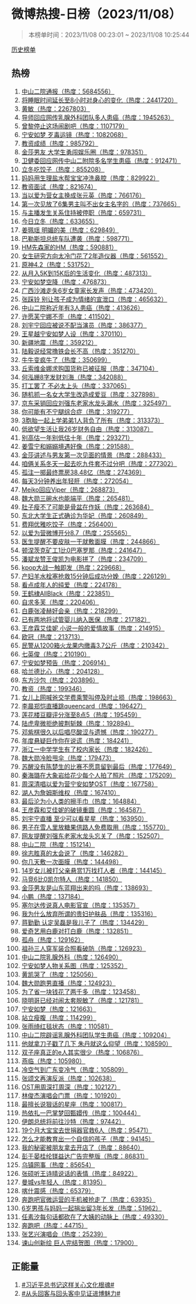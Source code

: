 <h1>
微博热搜-日榜（2023/11/08）
</h1>
<blockquote>
<p>
本榜单时间：2023/11/08 00:23:01 ~ 2023/11/08 10:25:44
</p>
</blockquote>
<p>
<a href="https://github.com/daifee/weibo-hot-search/tree/main/archives/daily">历史榜单</a>
</p>
<h2>
热榜
</h2>
<ol>

<li>
<a href="https://s.weibo.com/weibo?q=%23%E4%B8%AD%E5%B1%B1%E4%BA%8C%E9%99%A2%E9%80%9A%E6%8A%A5%23" target="weibo">
中山二院通报（热度：5684556）
</a>
</li>

<li>
<a href="https://s.weibo.com/weibo?q=%23%E5%B0%86%E7%9D%A1%E7%9C%A0%E6%97%B6%E9%97%B4%E5%BB%B6%E9%95%BF%E8%87%B38%E5%B0%8F%E6%97%B6%E5%AF%B9%E8%BA%AB%E5%BF%83%E7%9A%84%E5%8F%98%E5%8C%96%23" target="weibo">
将睡眠时间延长至8小时对身心的变化（热度：2441720）
</a>
</li>

<li>
<a href="https://s.weibo.com/weibo?q=%23%E9%BB%84%E6%95%8F%23" target="weibo">
黄敏（热度：2267803）
</a>
</li>

<li>
<a href="https://s.weibo.com/weibo?q=%23%E5%AF%BC%E5%B8%88%E5%9B%9E%E5%BA%94%E7%BD%91%E4%BC%A0%E4%B9%B3%E8%85%BA%E5%A4%96%E7%A7%91%E5%9B%A2%E9%98%9F%E5%A4%9A%E4%BA%BA%E6%82%A3%E7%99%8C%23" target="weibo">
导师回应网传乳腺外科团队多人患癌（热度：1945263）
</a>
</li>

<li>
<a href="https://s.weibo.com/weibo?q=%23%E6%9B%BE%E9%BB%8E%E5%81%9C%E6%AD%A2%E8%BF%99%E5%9C%BA%E9%97%B9%E5%89%A7%E5%90%A7%23" target="weibo">
曾黎停止这场闹剧吧（热度：1107179）
</a>
</li>

<li>
<a href="https://s.weibo.com/weibo?q=%23%E5%AE%81%E5%AE%89%E5%A6%82%E6%A2%A6%20%E6%AD%B9%E6%AF%92%E8%BF%90%E9%95%9C%23" target="weibo">
宁安如梦 歹毒运镜（热度：1082068）
</a>
</li>

<li>
<a href="https://s.weibo.com/weibo?q=%23%E6%95%99%E8%B5%84%E6%88%90%E7%BB%A9%23" target="weibo">
教资成绩（热度：985792）
</a>
</li>

<li>
<a href="https://s.weibo.com/weibo?q=%23%E9%87%91%E8%8E%8E%E7%94%B7%E5%8F%8B%20%E5%A4%A7%E5%AD%A6%E7%94%9F%E5%8B%87%E9%97%AF%E5%A8%B1%E4%B9%90%E5%9C%88%23" target="weibo">
金莎男友 大学生勇闯娱乐圈（热度：978351）
</a>
</li>

<li>
<a href="https://s.weibo.com/weibo?q=%23%E5%8D%AB%E5%81%A5%E5%A7%94%E5%9B%9E%E5%BA%94%E7%BD%91%E4%BC%A0%E4%B8%AD%E5%B1%B1%E4%BA%8C%E9%99%84%E9%99%A2%E5%A4%9A%E5%90%8D%E5%AD%A6%E7%94%9F%E6%82%A3%E7%99%8C%23" target="weibo">
卫健委回应网传中山二附院多名学生患癌（热度：912471）
</a>
</li>

<li>
<a href="https://s.weibo.com/weibo?q=%23%E7%AB%8B%E5%86%AC%E5%90%83%E9%A5%BA%E5%AD%90%23" target="weibo">
立冬吃饺子（热度：855208）
</a>
</li>

<li>
<a href="https://s.weibo.com/weibo?q=%23%E5%A6%88%E5%A6%88%E7%94%A8%E7%94%9F%E7%90%86%E7%9B%90%E6%B0%B4%E5%B8%AE%E5%AE%9D%E5%AE%9D%E5%86%B2%E6%B4%97%E9%BC%BB%E8%85%94%23" target="weibo">
妈妈用生理盐水帮宝宝冲洗鼻腔（热度：829922）
</a>
</li>

<li>
<a href="https://s.weibo.com/weibo?q=%23%E6%95%99%E8%B5%84%E9%9D%A2%E8%AF%95%23" target="weibo">
教资面试（热度：821674）
</a>
</li>

<li>
<a href="https://s.weibo.com/weibo?q=%23%E5%BD%93%E4%BB%A5%E7%88%B1%E4%B8%BA%E8%90%A5%E5%A5%B3%E4%B8%BB%E6%8D%A2%E6%88%90%E5%BC%A0%E5%85%83%E8%8B%B1%23" target="weibo">
当以爱为营女主换成张元英（热度：766176）
</a>
</li>

<li>
<a href="https://s.weibo.com/weibo?q=%23%E7%AC%AC%E4%B8%80%E6%AC%A1%E8%A7%81%E6%94%BE%E4%BA%866%E9%9B%86%E7%94%B7%E4%B8%BB%E5%8F%AB%E4%B8%8D%E5%87%BA%E5%A5%B3%E4%B8%BB%E5%90%8D%E5%AD%97%E7%9A%84%23" target="weibo">
第一次见放了6集男主叫不出女主名字的（热度：737665）
</a>
</li>

<li>
<a href="https://s.weibo.com/weibo?q=%23%E4%B8%8E%E4%B8%BB%E6%92%AD%E5%8F%91%E7%94%9F%E5%85%B3%E7%B3%BB%E4%BD%8F%E6%8C%81%E8%A2%AB%E5%81%9C%E8%81%8C%23" target="weibo">
与主播发生关系住持被停职（热度：659731）
</a>
</li>

<li>
<a href="https://s.weibo.com/weibo?q=%23%E4%BB%8A%E6%97%A5%E7%AB%8B%E5%86%AC%23" target="weibo">
今日立冬（热度：633655）
</a>
</li>

<li>
<a href="https://s.weibo.com/weibo?q=%23%E5%A7%9C%E7%8F%AE%E7%91%B6%20%E6%98%8E%E5%AA%9A%E7%9A%84%E7%BE%8E%23" target="weibo">
姜珮瑶 明媚的美（热度：629849）
</a>
</li>

<li>
<a href="https://s.weibo.com/weibo?q=%23%E5%B7%B4%E5%8B%92%E6%96%AF%E5%9D%A6%E6%80%BB%E7%BB%9F%E8%BD%A6%E9%98%9F%E9%81%AD%E8%A2%AD%23" target="weibo">
巴勒斯坦总统车队遭袭（热度：598771）
</a>
</li>

<li>
<a href="https://s.weibo.com/weibo?q=%23HM%E5%85%88%E6%A3%AE%E5%AE%B6%E7%9A%84HM%23" target="weibo">
HM先森家的HM（热度：590881）
</a>
</li>

<li>
<a href="https://s.weibo.com/weibo?q=%23%E5%A5%B3%E7%94%9F%E7%A0%94%E7%A9%B6%E6%96%B9%E5%90%91%E5%A4%AA%E5%86%B7%E9%97%A8%E8%8A%B1%E4%BA%862%E5%B9%B4%E9%80%A0%E4%BB%AA%E5%99%A8%23" target="weibo">
女生研究方向太冷门花了2年造仪器（热度：561552）
</a>
</li>

<li>
<a href="https://s.weibo.com/weibo?q=%23%E5%8E%9F%E7%A5%9E4.2%23" target="weibo">
原神4.2（热度：531752）
</a>
</li>

<li>
<a href="https://s.weibo.com/weibo?q=%23%E4%BB%8E%E6%9C%88%E5%85%A55K%E5%88%B015K%E5%90%8E%E7%9A%84%E7%94%9F%E6%B4%BB%E5%8F%98%E5%8C%96%23" target="weibo">
从月入5K到15K后的生活变化（热度：487313）
</a>
</li>

<li>
<a href="https://s.weibo.com/weibo?q=%23%E5%AE%81%E5%AE%89%E5%A6%82%E6%A2%A6%E7%A9%BA%E9%99%8D%23" target="weibo">
宁安如梦空降（热度：476873）
</a>
</li>

<li>
<a href="https://s.weibo.com/weibo?q=%23%E5%B9%BF%E8%A5%BF%E6%B2%99%E6%BB%A9%E8%B5%B0%E5%A4%B16%E5%B2%81%E5%A5%B3%E7%AB%A5%E5%AE%B6%E9%95%BF%E5%8F%91%E5%A3%B0%23" target="weibo">
广西沙滩走失6岁女童家长发声（热度：473420）
</a>
</li>

<li>
<a href="https://s.weibo.com/weibo?q=%23%E5%BC%A0%E8%B8%A9%E9%93%83%20%E5%88%AB%E8%AE%A9%E5%AD%A9%E5%AD%90%E6%88%90%E4%B8%BA%E6%83%85%E7%BB%AA%E7%9A%84%E5%AE%A3%E6%B3%84%E5%8F%A3%23" target="weibo">
张踩铃 别让孩子成为情绪的宣泄口（热度：465632）
</a>
</li>

<li>
<a href="https://s.weibo.com/weibo?q=%23%E4%B8%AD%E5%B1%B1%E4%BA%8C%E9%99%A2%E7%A7%B0%E8%BF%91%E5%B9%B4%E6%9C%893%E4%BA%BA%E6%82%A3%E7%99%8C%23" target="weibo">
中山二院称近年有3人患癌（热度：413626）
</a>
</li>

<li>
<a href="https://s.weibo.com/weibo?q=%23%E8%AE%B8%E6%84%BF%E8%8A%99%E5%AE%81%E5%A8%9C%E4%B8%8D%E6%AD%AA%23" target="weibo">
许愿芙宁娜不歪（热度：411502）
</a>
</li>

<li>
<a href="https://s.weibo.com/weibo?q=%23%E5%88%98%E5%AE%87%E5%AE%81%E5%9B%9E%E5%BA%94%E8%A2%AB%E8%AF%B4%E4%B8%8D%E9%85%8D%E5%BD%93%E6%BC%94%E5%91%98%23" target="weibo">
刘宇宁回应被说不配当演员（热度：386377）
</a>
</li>

<li>
<a href="https://s.weibo.com/weibo?q=%23%E7%8E%8B%E6%98%9F%E8%B6%8A%E5%AE%81%E5%AE%89%E5%A6%82%E6%A2%A6%E4%BA%BA%E8%AE%BE%23" target="weibo">
王星越宁安如梦人设（热度：370110）
</a>
</li>

<li>
<a href="https://s.weibo.com/weibo?q=%23%E6%96%B0%E7%96%86%E5%9C%B0%E9%9C%87%23" target="weibo">
新疆地震（热度：359212）
</a>
</li>

<li>
<a href="https://s.weibo.com/weibo?q=%23%E9%99%86%E6%AF%85%E8%AF%B4%E7%BB%8F%E5%B8%B8%E6%92%B8%E9%93%81%E4%BC%9A%E9%95%BF%E4%B8%8D%E9%AB%98%23" target="weibo">
陆毅说经常撸铁会长不高（热度：351270）
</a>
</li>

<li>
<a href="https://s.weibo.com/weibo?q=%23%E7%89%9B%E7%89%9B%E5%8F%98%E7%96%AF%E7%89%9B%E4%BA%86%23" target="weibo">
牛牛变疯牛了（热度：350699）
</a>
</li>

<li>
<a href="https://s.weibo.com/weibo?q=%23%E4%B8%98%E7%B4%A2%E7%BB%B4%E9%87%91%E5%A8%9C%E6%B1%82%E8%B4%AD%E5%9B%BD%E8%B4%A7%E7%A7%B0%E5%B7%B2%E8%A2%AB%E5%BE%81%E6%9C%8D%23" target="weibo">
丘索维金娜求购国货称已被征服（热度：347104）
</a>
</li>

<li>
<a href="https://s.weibo.com/weibo?q=%23%E4%BD%95%E6%B3%93%E5%A7%978%E5%AD%97%E5%8F%91%E8%B4%A2%E5%88%98%E6%B5%B7%23" target="weibo">
何泓姗8字发财刘海（热度：342088）
</a>
</li>

<li>
<a href="https://s.weibo.com/weibo?q=%23%E6%89%93%E5%B7%A5%E7%BD%A2%E4%BA%86%20%E4%B8%8D%E5%BF%85%E5%A4%AA%E4%B8%8A%E5%A4%B4%23" target="weibo">
打工罢了 不必太上头（热度：337065）
</a>
</li>

<li>
<a href="https://s.weibo.com/weibo?q=%23%E9%9A%8F%E6%9C%BA%E6%8A%93%E4%B8%80%E5%90%8D%E5%A5%B3%E5%A4%A7%E5%AD%A6%E7%94%9F%E6%94%B9%E9%80%A0%E6%88%90%E7%88%B1%E8%B1%86%23" target="weibo">
随机抓一名女大学生改造成爱豆（热度：327898）
</a>
</li>

<li>
<a href="https://s.weibo.com/weibo?q=%23%E4%BA%AC%E4%B8%9C%E9%87%87%E9%94%80%E5%9B%9E%E5%BA%94%E5%88%98%E5%BC%BA%E4%B8%9C%E8%80%81%E5%AE%B6%E6%B0%B4%E9%BE%99%E5%A4%B4%E6%BC%8F%E6%B0%B4%23" target="weibo">
京东采销回应刘强东老家水龙头漏水（热度：325497）
</a>
</li>

<li>
<a href="https://s.weibo.com/weibo?q=%23%E4%BD%A0%E5%8F%AF%E8%83%BD%E6%9C%89%E4%B8%8D%E5%AE%81%E8%85%BF%E7%BB%BC%E5%90%88%E7%97%87%23" target="weibo">
你可能有不宁腿综合症（热度：319277）
</a>
</li>

<li>
<a href="https://s.weibo.com/weibo?q=%233%E8%83%9E%E8%83%8E%E4%B8%80%E8%B5%B7%E4%B8%8A%E5%AD%A6%E5%BC%9F%E5%BC%9F1%E4%BA%BA%E8%83%8C%E8%B4%9F%E4%BA%86%E6%89%80%E6%9C%89%23" target="weibo">
3胞胎一起上学弟弟1人背负了所有（热度：313373）
</a>
</li>

<li>
<a href="https://s.weibo.com/weibo?q=%23%E4%BD%8E%E6%AC%B2%E6%9C%9B%E7%94%9F%E6%B4%BB%E8%AE%A9%E6%88%9126%E5%B2%81%E8%B4%A2%E5%8A%A1%E8%87%AA%E7%94%B1%23" target="weibo">
低欲望生活让我26岁财务自由（热度：313087）
</a>
</li>

<li>
<a href="https://s.weibo.com/weibo?q=%23%E5%88%AB%E9%AB%98%E4%BC%B0%E4%B8%80%E5%B9%B4%E5%88%AB%E4%BD%8E%E4%BC%B0%E5%8D%81%E5%B9%B4%23" target="weibo">
别高估一年别低估十年（热度：293271）
</a>
</li>

<li>
<a href="https://s.weibo.com/weibo?q=%23%E5%A7%9C%E9%9B%AA%E5%AE%81%E5%92%8C%E5%AB%8B%E5%AB%8B%E5%A2%83%E9%81%87%E5%A5%BD%E5%83%8F%23" target="weibo">
姜雪宁和嫋嫋境遇好像（热度：291588）
</a>
</li>

<li>
<a href="https://s.weibo.com/weibo?q=%23%E9%87%91%E8%8E%8E%E8%AE%B2%E8%BF%B0%E4%B8%8E%E7%94%B7%E5%8F%8B%E7%AC%AC%E4%B8%80%E6%AC%A1%E8%A7%81%E9%9D%A2%E7%9A%84%E6%83%85%E6%99%AF%23" target="weibo">
金莎讲述与男友第一次见面的情景（热度：288433）
</a>
</li>

<li>
<a href="https://s.weibo.com/weibo?q=%23%E5%92%B1%E4%BF%A9%E5%85%B3%E7%B3%BB%E5%86%AC%E5%A4%A9%E4%B8%80%E8%B5%B7%E5%8E%BB%E5%90%83%E4%B9%9D%E4%BB%B6%E5%A5%97%E4%B8%8D%E8%BF%87%E5%88%86%E5%90%A7%23" target="weibo">
咱俩关系冬天一起去吃九件套不过分吧（热度：277302）
</a>
</li>

<li>
<a href="https://s.weibo.com/weibo?q=%23%E5%AD%A4%E6%B3%A8%E4%B8%80%E6%8E%B7%E6%9C%80%E7%BB%88%E7%A5%A8%E6%88%BF38.48%E4%BA%BF%23" target="weibo">
孤注一掷最终票房38.48亿（热度：274369）
</a>
</li>

<li>
<a href="https://s.weibo.com/weibo?q=%23%E6%AF%8F%E5%A4%A93%E5%88%86%E9%92%9F%E5%85%BB%E5%87%BA%E5%B9%B4%E8%BD%BB%E8%82%9D%23" target="weibo">
每天3分钟养出年轻肝（热度：272054）
</a>
</li>

<li>
<a href="https://s.weibo.com/weibo?q=%23Meiko%E5%9B%9E%E5%BA%94Viper%23" target="weibo">
Meiko回应Viper（热度：268873）
</a>
</li>

<li>
<a href="https://s.weibo.com/weibo?q=%23%E9%AD%8F%E5%A4%A7%E5%8B%8B%E4%B8%89%E7%A2%97%E6%B0%B4%E4%B9%9F%E8%83%BD%E7%AB%AF%E5%B9%B3%23" target="weibo">
魏大勋三碗水也能端平（热度：265481）
</a>
</li>

<li>
<a href="https://s.weibo.com/weibo?q=%23%E8%82%9A%E5%AD%90%E7%98%A6%E4%B8%8D%E4%BA%86%E5%8F%AF%E8%83%BD%E6%98%AF%E9%AA%A8%E7%9B%86%E5%9C%A8%E4%BD%9C%E5%A6%96%23" target="weibo">
肚子瘦不了可能是骨盆在作妖（热度：263684）
</a>
</li>

<li>
<a href="https://s.weibo.com/weibo?q=%23%E4%B8%9C%E5%8C%97%E5%A4%A7%E5%AD%A6%E7%94%9F%E6%AD%A3%E5%BC%8F%E7%A1%AE%E8%AF%8A%E4%B8%BA%E5%8D%8E%E5%A6%83%23" target="weibo">
东北大学生正式确诊为华妃（热度：260849）
</a>
</li>

<li>
<a href="https://s.weibo.com/weibo?q=%23%E8%B4%B9%E7%BF%94%E4%BC%98%E9%9B%85%E5%90%83%E9%A5%BA%E5%AD%90%23" target="weibo">
费翔优雅吃饺子（热度：256400）
</a>
</li>

<li>
<a href="https://s.weibo.com/weibo?q=%23%E4%BB%A5%E7%88%B1%E4%B8%BA%E8%90%A5%E5%BE%AE%E5%8D%9A%E5%BC%80%E5%88%868.7%23" target="weibo">
以爱为营微博开分8.7（热度：255565）
</a>
</li>

<li>
<a href="https://s.weibo.com/weibo?q=%23%E5%8C%BB%E7%94%9F%E6%8F%90%E9%86%92%E4%B8%8D%E8%A6%81%E7%9A%AE%E8%82%A4%E4%B8%80%E5%B9%B2%E5%B0%B1%E6%95%B7%E9%9D%A2%E8%86%9C%23" target="weibo">
医生提醒不要皮肤一干就敷面膜（热度：244866）
</a>
</li>

<li>
<a href="https://s.weibo.com/weibo?q=%23%E9%A1%BF%E6%B6%85%E8%8C%A8%E5%85%8B%E7%9F%BF%E5%B7%A51%E6%AF%940%E5%B7%B4%E5%A1%9E%E7%BD%97%E9%82%A3%23" target="weibo">
顿涅茨克矿工1比0巴塞罗那（热度：241647）
</a>
</li>

<li>
<a href="https://s.weibo.com/weibo?q=%23%E6%BD%98%E6%96%8C%E9%BE%99%E8%B5%9E%E7%8E%8B%E4%BF%8A%E5%87%AF%E4%B8%BA%E7%94%B5%E5%BD%B1%E6%8B%BC%E4%BA%86%23" target="weibo">
潘斌龙赞王俊凯为电影拼了（热度：234709）
</a>
</li>

<li>
<a href="https://s.weibo.com/weibo?q=%23kpop%E5%A4%A7%E6%88%98%E4%B8%80%E8%A7%A6%E5%8D%B3%E5%8F%91%23" target="weibo">
kpop大战一触即发（热度：229668）
</a>
</li>

<li>
<a href="https://s.weibo.com/weibo?q=%23%E4%BA%A7%E5%A6%87%E7%BE%8A%E6%B0%B4%E6%A0%93%E5%A1%9E%E6%8A%A2%E6%95%9115%E5%88%86%E9%92%9F%E5%90%8E%E6%88%90%E5%8A%9F%E5%88%86%E5%A8%A9%23" target="weibo">
产妇羊水栓塞抢救15分钟后成功分娩（热度：226129）
</a>
</li>

<li>
<a href="https://s.weibo.com/weibo?q=%23%E7%9C%8B%E7%82%B9%E6%88%90%E5%B9%B4%E4%BA%BA%E7%9A%84%E7%BA%AF%E7%88%B1%23" target="weibo">
看点成年人的纯爱（热度：224178）
</a>
</li>

<li>
<a href="https://s.weibo.com/weibo?q=%23%E7%8E%8B%E9%B9%A4%E6%A3%A3AllBlack%23" target="weibo">
王鹤棣AllBlack（热度：223851）
</a>
</li>

<li>
<a href="https://s.weibo.com/weibo?q=%23%E8%87%AA%E6%B1%82%E5%A4%9A%E8%8A%99%23" target="weibo">
自求多芙（热度：220406）
</a>
</li>

<li>
<a href="https://s.weibo.com/weibo?q=%23%E7%99%BD%E9%B9%BF%E5%BC%A0%E5%87%8C%E8%B5%AB%E5%A5%BD%E4%BC%9A%E4%BA%B2%23" target="weibo">
白鹿张凌赫好会亲（热度：218299）
</a>
</li>

<li>
<a href="https://s.weibo.com/weibo?q=%23%E5%B7%B2%E6%9C%89%E4%B8%A4%E5%9C%B0%E5%B0%86%E8%AF%95%E7%AE%A1%E5%A9%B4%E5%84%BF%E7%BA%B3%E5%85%A5%E5%8C%BB%E4%BF%9D%23" target="weibo">
已有两地将试管婴儿纳入医保（热度：217182）
</a>
</li>

<li>
<a href="https://s.weibo.com/weibo?q=%23%E7%8E%8B%E5%BD%A6%E9%9C%96%E8%89%BE%E4%BD%B3%E5%A6%AE%20%E5%B0%8F%E8%AF%B4%E4%B8%80%E8%88%AC%E7%9A%84%E7%88%B1%E6%83%85%E6%95%85%E4%BA%8B%23" target="weibo">
王彦霖艾佳妮 小说一般的爱情故事（热度：214915）
</a>
</li>

<li>
<a href="https://s.weibo.com/weibo?q=%23%E6%AC%A7%E5%86%A0%23" target="weibo">
欧冠（热度：213713）
</a>
</li>

<li>
<a href="https://s.weibo.com/weibo?q=%23%E6%B0%91%E8%AD%A6%E4%BB%8E1200%E7%AE%B1%E7%81%AB%E9%BE%99%E6%9E%9C%E5%86%85%E7%BC%B4%E6%AF%923.7%E5%85%AC%E6%96%A4%23" target="weibo">
民警从1200箱火龙果内缴毒3.7公斤（热度：210342）
</a>
</li>

<li>
<a href="https://s.weibo.com/weibo?q=%23%E4%B8%83%E8%8B%B1%E4%BF%8A%23" target="weibo">
七英俊（热度：210190）
</a>
</li>

<li>
<a href="https://s.weibo.com/weibo?q=%23%E5%AE%81%E5%AE%89%E5%A6%82%E6%A2%A6%E9%A2%84%E5%91%8A%23" target="weibo">
宁安如梦预告（热度：206914）
</a>
</li>

<li>
<a href="https://s.weibo.com/weibo?q=%23%E5%93%88%E5%85%B0%E5%BE%B7%E6%AF%94%E5%BF%83%23" target="weibo">
哈兰德比心（热度：204128）
</a>
</li>

<li>
<a href="https://s.weibo.com/weibo?q=%23%E4%B8%9C%E6%96%B9%E6%B2%99%E5%8C%85%23" target="weibo">
东方沙包（热度：203896）
</a>
</li>

<li>
<a href="https://s.weibo.com/weibo?q=%23%E6%95%99%E8%B5%84%23" target="weibo">
教资（热度：199346）
</a>
</li>

<li>
<a href="https://s.weibo.com/weibo?q=%23%E5%A5%B3%E5%84%BF%E4%B8%8A%E7%BD%91%E5%96%8A%E7%88%B8%E4%BA%A4%E5%AD%A6%E8%B4%B9%E4%B9%98%E8%AD%A6%E5%8F%AB%E5%81%9C%E5%8F%8A%E6%97%B6%E6%AD%A2%E6%8D%9F%23" target="weibo">
女儿上网喊爸交学费乘警叫停及时止损（热度：198663）
</a>
</li>

<li>
<a href="https://s.weibo.com/weibo?q=%23%E6%9D%8E%E6%99%A8%E9%83%91%E6%81%BA%E7%9B%B4%E6%92%AD%E8%B7%B3queencard%23" target="weibo">
李晨郑恺直播跳queencard（热度：196427）
</a>
</li>

<li>
<a href="https://s.weibo.com/weibo?q=%23%E8%8E%B2%E8%8A%B1%E6%A5%BC%E8%B1%86%E7%93%A3%E8%AF%84%E5%88%86%E6%B6%A8%E8%87%B38%E7%82%B95%23" target="weibo">
莲花楼豆瓣评分涨至8点5（热度：195459）
</a>
</li>

<li>
<a href="https://s.weibo.com/weibo?q=%23%E9%99%86%E8%99%8E%E5%8D%91%E5%BE%AE%E6%8B%92%E7%BB%9D%E6%8A%AB%E8%8D%86%E6%96%A9%E6%A3%98%23" target="weibo">
陆虎卑微拒绝披荆斩棘（热度：192894）
</a>
</li>

<li>
<a href="https://s.weibo.com/weibo?q=%23%E9%82%93%E7%B4%AB%E6%A3%8B%E5%BE%88%E4%B9%85%E4%BB%A5%E5%90%8E%E5%94%B1%E5%B0%BD%E9%85%B8%E6%B6%A9%E4%B8%8E%E9%81%97%E6%86%BE%23" target="weibo">
邓紫棋很久以后唱尽酸涩与遗憾（热度：190277）
</a>
</li>

<li>
<a href="https://s.weibo.com/weibo?q=%23%E5%B9%B4%E5%BA%A6%E6%82%AC%E7%96%91%E5%B7%A8%E4%BD%9C%E4%BD%A0%E5%9C%A8%E8%AF%B4%E8%B0%8E%23" target="weibo">
年度悬疑巨作你在说谎（热度：184241）
</a>
</li>

<li>
<a href="https://s.weibo.com/weibo?q=%23%E6%B5%99%E6%B1%9F%E4%B8%80%E4%B8%AD%E5%AD%A6%E5%AD%A6%E7%94%9F%E6%9C%89%E4%BA%86%E6%A0%A1%E5%86%85%E5%AE%B6%E9%95%BF%23" target="weibo">
浙江一中学学生有了校内家长（热度：182426）
</a>
</li>

<li>
<a href="https://s.weibo.com/weibo?q=%23%E9%AD%8F%E5%A4%A7%E5%8B%8B%E5%86%B7%E8%84%B8%E7%94%A9%E4%BC%9E%23" target="weibo">
魏大勋冷脸甩伞（热度：179473）
</a>
</li>

<li>
<a href="https://s.weibo.com/weibo?q=%23%E8%8B%8F%E9%86%92%E6%B2%A1%E6%9C%89%E9%99%88%E6%A5%9A%E7%94%9F%E7%9A%84%E6%AF%94%E8%B5%9B%E4%B8%8D%E6%84%BF%E6%84%8F%E7%95%99%E5%88%B0%E6%9C%80%E5%90%8E%23" target="weibo">
苏醒没有陈楚生的比赛不愿意留到最后（热度：177649）
</a>
</li>

<li>
<a href="https://s.weibo.com/weibo?q=%23%E7%A7%A6%E6%B5%B7%E7%92%90%E5%9C%A8%E5%A4%A7%E8%B1%A1%E5%B2%A9%E7%BB%99%E8%8A%B1%E5%B0%91%E6%AF%8F%E4%B8%AA%E4%BA%BA%E6%8B%8D%E4%BA%86%E7%85%A7%E7%89%87%23" target="weibo">
秦海璐在大象岩给花少每个人拍了照片（热度：175209）
</a>
</li>

<li>
<a href="https://s.weibo.com/weibo?q=%23%E5%91%A8%E6%B7%B1%E6%B8%85%E5%94%B1%E4%BB%A5%E7%88%B1%E4%B8%BA%E8%90%A5%E5%AE%81%E5%AE%89%E5%A6%82%E6%A2%A6OST%23" target="weibo">
周深清唱以爱为营宁安如梦OST（热度：167758）
</a>
</li>

<li>
<a href="https://s.weibo.com/weibo?q=%23%E6%B9%96%E4%BA%BA%E4%B8%BA%E8%A9%B9%E5%A7%86%E6%96%AF%E7%BB%B4%E6%9D%83%23" target="weibo">
湖人为詹姆斯维权（热度：167410）
</a>
</li>

<li>
<a href="https://s.weibo.com/weibo?q=%23%E6%9C%80%E5%90%8E%E6%B2%A6%E4%B8%BA%E5%B0%8F%E4%BA%BA%E7%B1%BB%E7%9A%84%E6%93%A6%E6%89%8B%E5%B7%BE%23" target="weibo">
最后沦为小人类的擦手巾（热度：164884）
</a>
</li>

<li>
<a href="https://s.weibo.com/weibo?q=%23%E7%8E%8B%E5%BD%A6%E9%9C%96%E5%92%8C%E8%89%BE%E4%BD%B3%E5%A6%AE%E7%9A%84%E7%A0%B4%E9%95%9C%E9%87%8D%E5%9C%86%23" target="weibo">
王彦霖和艾佳妮的破镜重圆（热度：164587）
</a>
</li>

<li>
<a href="https://s.weibo.com/weibo?q=%23%E5%88%98%E5%AE%87%E5%AE%81%E7%9B%B4%E6%92%AD%20%E8%87%B3%E5%B0%91%E5%8F%AF%E4%BB%A5%E7%9C%8B%E6%98%9F%E6%98%9F%23" target="weibo">
刘宇宁直播 至少可以看星星（热度：163950）
</a>
</li>

<li>
<a href="https://s.weibo.com/weibo?q=%23%E7%94%B7%E5%AD%90%E5%9C%A8%E9%9B%AA%E4%BA%BA%E9%87%8C%E6%94%BE%E7%B3%96%E6%9E%9C%E4%BE%9B%E8%B7%AF%E4%BA%BA%E5%85%8D%E8%B4%B9%E5%8F%96%E7%94%A8%23" target="weibo">
男子在雪人里放糖果供路人免费取用（热度：155770）
</a>
</li>

<li>
<a href="https://s.weibo.com/weibo?q=%23%E7%BD%91%E5%8F%8B%E6%8F%90%E9%86%92%E5%88%98%E5%BC%BA%E4%B8%9C%E8%80%81%E5%AE%B6%E6%B0%B4%E9%BE%99%E5%A4%B4%E5%BF%98%E5%85%B3%E4%BA%86%23" target="weibo">
网友提醒刘强东老家水龙头忘关了（热度：152507）
</a>
</li>

<li>
<a href="https://s.weibo.com/weibo?q=%23%E4%B8%AD%E5%B1%B1%E4%BA%8C%E9%99%A2%23" target="weibo">
中山二院（热度：151214）
</a>
</li>

<li>
<a href="https://s.weibo.com/weibo?q=%23%E5%BE%90%E5%BF%97%E8%83%9C%E7%9C%9F%E7%9A%84%E5%A4%AA%E4%BC%9A%E8%AF%B4%E4%BA%86%23" target="weibo">
徐志胜真的太会说了（热度：146282）
</a>
</li>

<li>
<a href="https://s.weibo.com/weibo?q=%23%E4%BD%A0%E5%87%A0%E5%A4%A9%E6%95%B7%E4%B8%80%E6%AC%A1%E9%9D%A2%E8%86%9C%23" target="weibo">
你几天敷一次面膜（热度：144498）
</a>
</li>

<li>
<a href="https://s.weibo.com/weibo?q=%2314%E5%B2%81%E5%A5%B3%E5%84%BF%E8%A2%AB%E6%89%93%E7%88%B6%E4%BA%B2%E6%82%AC%E8%B5%8F1%E4%B8%87%E6%89%BE%E6%89%93%E4%BA%BA%E8%80%85%23" target="weibo">
14岁女儿被打父亲悬赏1万找打人者（热度：144145）
</a>
</li>

<li>
<a href="https://s.weibo.com/weibo?q=%23%E9%A9%AC%E7%AB%9E6%E6%AF%940%E5%87%AF%E5%B0%94%E7%89%B9%E4%BA%BA%23" target="weibo">
马竞6比0凯尔特人（热度：141850）
</a>
</li>

<li>
<a href="https://s.weibo.com/weibo?q=%23%E9%87%91%E8%8E%8E%E7%94%B7%E5%8F%8B%E6%98%AF%E5%B1%B1%E4%B8%9C%E8%93%9D%E7%BF%94%E5%87%BA%E6%9D%A5%E7%9A%84%E5%90%97%23" target="weibo">
金莎男友是山东蓝翔出来的吗（热度：138693）
</a>
</li>

<li>
<a href="https://s.weibo.com/weibo?q=%23%E5%B0%8F%E9%B9%8F%23" target="weibo">
小鹏（热度：137184）
</a>
</li>

<li>
<a href="https://s.weibo.com/weibo?q=%23%E5%A1%9E%E5%B0%94%E8%BE%BE%E4%BC%A0%E8%AF%B4%E7%9C%9F%E4%BA%BA%E7%94%B5%E5%BD%B1%E5%AE%98%E5%AE%A3%23" target="weibo">
塞尔达传说真人电影官宣（热度：135357）
</a>
</li>

<li>
<a href="https://s.weibo.com/weibo?q=%23%E6%88%91%E4%B8%BA%E4%BB%80%E4%B9%88%E6%94%BE%E5%BC%83%E6%89%80%E8%B0%93%E7%9A%84%E8%B4%B5%E5%A6%87%E6%8A%A4%E8%82%A4%E5%93%81%23" target="weibo">
我为什么放弃所谓的贵妇护肤品（热度：135316）
</a>
</li>

<li>
<a href="https://s.weibo.com/weibo?q=%23%E8%92%8B%E5%8B%A4%E5%8B%A4%20%E8%AE%A4%E5%AE%9A%E5%90%B4%E7%A3%8A%E6%98%AF%E6%88%91%E5%84%BF%E5%AD%90%E4%BA%86%23" target="weibo">
蒋勤勤 认定吴磊是我儿子了（热度：134429）
</a>
</li>

<li>
<a href="https://s.weibo.com/weibo?q=%23%E7%88%B1%E5%A5%87%E8%89%BA%E7%94%A8%E7%99%BD%E9%B9%BF%E5%AF%B9%E6%89%93%E7%99%BD%E9%B9%BF%23" target="weibo">
爱奇艺用白鹿对打白鹿（热度：132851）
</a>
</li>

<li>
<a href="https://s.weibo.com/weibo?q=%23%E5%AD%A4%E8%88%9F%23" target="weibo">
孤舟（热度：129162）
</a>
</li>

<li>
<a href="https://s.weibo.com/weibo?q=%23%E7%A5%96%E5%AD%99%E4%B8%89%E4%BA%BA%E7%A9%BF%E5%86%9B%E8%A3%85%E5%90%88%E7%85%A7%E7%9C%8B%E7%A0%B4%E9%98%B2%23" target="weibo">
祖孙三人穿军装合照看破防（热度：126923）
</a>
</li>

<li>
<a href="https://s.weibo.com/weibo?q=%23%E4%B8%AD%E5%B1%B1%E4%BA%8C%E9%99%A2%E4%B9%B3%E8%85%BA%E5%A4%96%E7%A7%91%23" target="weibo">
中山二院乳腺外科（热度：126490）
</a>
</li>

<li>
<a href="https://s.weibo.com/weibo?q=%23%E5%AE%81%E5%AE%89%E5%A6%82%E6%A2%A6%E4%BA%BA%E7%89%A9%E5%85%B3%E7%B3%BB%E5%9B%BE%23" target="weibo">
宁安如梦人物关系图（热度：125352）
</a>
</li>

<li>
<a href="https://s.weibo.com/weibo?q=%23%E9%BB%84%E5%87%AF%E5%93%AD%E4%BA%86%23" target="weibo">
黄凯哭了（热度：125056）
</a>
</li>

<li>
<a href="https://s.weibo.com/weibo?q=%23%E9%AD%8F%E5%A4%A7%E5%8B%8B%E8%B7%91%E7%94%B7%E7%9B%B4%E6%92%AD%23" target="weibo">
魏大勋跑男直播（热度：124923）
</a>
</li>

<li>
<a href="https://s.weibo.com/weibo?q=%23%E4%B8%BA%E4%BA%86%E7%9C%81%E4%B8%80%E5%9D%97%E9%92%B1%E8%8A%B1%E4%BA%86%E4%B8%A4%E5%8D%83%E5%A4%9A%23" target="weibo">
为了省一块钱花了两千多（热度：123458）
</a>
</li>

<li>
<a href="https://s.weibo.com/weibo?q=%23%E6%99%93%E6%98%8E%E5%93%A5%E5%B7%B2%E7%BB%8F%E5%AF%B9%E9%97%B9%E5%A4%AA%E5%A5%97%E8%84%B1%E6%95%8F%E4%BA%86%23" target="weibo">
晓明哥已经对闹太套脱敏了（热度：121781）
</a>
</li>

<li>
<a href="https://s.weibo.com/weibo?q=%23%E5%AE%81%E5%AE%89%E5%A6%82%E6%A2%A6%23" target="weibo">
宁安如梦（热度：121663）
</a>
</li>

<li>
<a href="https://s.weibo.com/weibo?q=%23%E7%AB%99%E7%AB%8B%E7%98%A6%E8%85%B9%23" target="weibo">
站立瘦腹（热度：114299）
</a>
</li>

<li>
<a href="https://s.weibo.com/weibo?q=%23%E5%BC%A0%E9%9B%A8%E7%BB%AE%E7%BA%A2%E6%AF%AF%E7%8A%B6%E6%80%81%23" target="weibo">
张雨绮红毯状态（热度：110581）
</a>
</li>

<li>
<a href="https://s.weibo.com/weibo?q=%23%E4%B8%AD%E5%B1%B1%E4%BA%8C%E9%99%A2%E8%BE%9F%E8%B0%A3%E4%B9%B3%E8%85%BA%E5%A4%96%E7%A7%91%E5%9B%A2%E9%98%9F%E5%AD%A6%E7%94%9F%E6%82%A3%E7%99%8C%23" target="weibo">
中山二院辟谣乳腺外科团队学生患癌（热度：109204）
</a>
</li>

<li>
<a href="https://s.weibo.com/weibo?q=%23%E4%BB%96%E5%B0%B1%E6%8B%BF%E5%88%80%E5%AD%90%E6%88%B3%E4%BA%86%E5%87%A0%E4%B8%8B%20%E6%9C%B1%E4%B8%B9%E5%B0%B1%E8%BF%99%E4%B9%88%E4%BB%B0%E6%9C%9B%23" target="weibo">
他就拿刀子戳了几下 朱丹就这么仰望（热度：108590）
</a>
</li>

<li>
<a href="https://s.weibo.com/weibo?q=%23%E5%8F%8C%E5%AD%90%E5%BA%A7%E7%9C%9F%E6%AD%A3%E7%9A%84e%E4%BA%BA%E5%85%B6%E5%AE%9E%E5%BE%88%E5%B0%91%23" target="weibo">
双子座真正的e人其实很少（热度：106876）
</a>
</li>

<li>
<a href="https://s.weibo.com/weibo?q=%23%E7%87%95%E4%B8%B4%23" target="weibo">
燕临（热度：105980）
</a>
</li>

<li>
<a href="https://s.weibo.com/weibo?q=%23%E5%86%B7%E7%A9%BA%E6%B0%94%E5%88%B0%E5%B9%BF%E4%B8%9C%E5%8F%98%E5%86%B7%E6%B0%94%23" target="weibo">
冷空气到广东变冷气（热度：105809）
</a>
</li>

<li>
<a href="https://s.weibo.com/weibo?q=%23%E5%BC%A0%E9%A2%82%E6%96%87%E5%86%8D%E6%BC%94%E5%8F%8D%E6%B4%BE%23" target="weibo">
张颂文再演反派（热度：102638）
</a>
</li>

<li>
<a href="https://s.weibo.com/weibo?q=%23OST%E7%94%A8%E5%91%A8%E6%B7%B1%E6%89%93%E5%91%A8%E6%B7%B1%23" target="weibo">
OST用周深打周深（热度：102127）
</a>
</li>

<li>
<a href="https://s.weibo.com/weibo?q=%23%E6%9E%97%E4%BF%8A%E6%9D%B0%E6%BC%94%E5%94%B1%E4%BC%9A%E9%97%A8%E7%A5%A8%23" target="weibo">
林俊杰演唱会门票（热度：101920）
</a>
</li>

<li>
<a href="https://s.weibo.com/weibo?q=%23%E6%9C%80%E6%93%85%E9%95%BF%E8%AF%B4%E7%8B%A0%E8%AF%9D%E7%9A%84%E6%98%9F%E5%BA%A7%23" target="weibo">
最擅长说狠话的星座（热度：100817）
</a>
</li>

<li>
<a href="https://s.weibo.com/weibo?q=%23%E7%83%AD%E4%BE%9D%E6%89%8E%E4%B8%80%E5%B7%B4%E6%8E%8C%E6%A2%A6%E5%9B%9E%E7%94%84%E5%AC%9B%E4%BC%A0%23" target="weibo">
热依扎一巴掌梦回甄嬛传（热度：100444）
</a>
</li>

<li>
<a href="https://s.weibo.com/weibo?q=%23%E4%BC%8A%E6%9C%97%E6%80%BB%E7%BB%9F%E5%B0%86%E5%89%8D%E5%BE%80%E6%B2%99%E7%89%B9%23" target="weibo">
伊朗总统将前往沙特（热度：97442）
</a>
</li>

<li>
<a href="https://s.weibo.com/weibo?q=%2319%E4%B8%AA%E6%9C%88%E5%A4%A7%E5%AE%9D%E5%AE%9D%E5%8E%BB%E4%B8%96%E6%8D%90%E5%99%A8%E5%AE%98%E6%95%916%E4%BA%BA%23" target="weibo">
19个月大宝宝去世捐器官救6人（热度：95471）
</a>
</li>

<li>
<a href="https://s.weibo.com/weibo?q=%23%E6%80%8E%E4%B9%88%E6%89%8D%E8%83%BD%E6%95%99%E8%82%B2%E5%87%BA%E4%B8%80%E4%B8%AA%E8%87%AA%E4%BF%A1%E7%9A%84%E5%AD%A9%E5%AD%90%23" target="weibo">
怎么才能教育出一个自信的孩子（热度：94145）
</a>
</li>

<li>
<a href="https://s.weibo.com/weibo?q=%23%E6%88%91%E7%9A%84%E7%A7%98%E5%AF%86%E8%A2%AB%E6%9C%8B%E5%8F%8B%E6%8B%BF%E5%8E%BB%E5%BC%80%E5%BA%97%E4%BA%86%23" target="weibo">
我的秘密被朋友拿去开店了（热度：88640）
</a>
</li>

<li>
<a href="https://s.weibo.com/weibo?q=%23%E5%BD%AD%E4%BA%8E%E6%99%8F%E6%A1%82%E7%BA%B6%E9%95%81%E7%9B%8A%E8%BE%BE%E5%B9%BF%E5%91%8A%E5%AE%8C%E6%95%B4%E7%89%88%23" target="weibo">
彭于晏桂纶镁益达广告完整版（热度：86831）
</a>
</li>

<li>
<a href="https://s.weibo.com/weibo?q=%23%E4%B9%8C%E9%95%87%E7%BD%91%E4%BA%8B%23" target="weibo">
乌镇网事（热度：85654）
</a>
</li>

<li>
<a href="https://s.weibo.com/weibo?q=%23%E5%BC%A0%E7%A1%95%E5%90%AC%E7%8E%8B%E8%AF%97%E6%99%B4%E8%AF%B4%E8%AF%9D%E7%9A%84%E8%A1%A8%E6%83%85%23" target="weibo">
张硕听王诗晴说话的表情（热度：84922）
</a>
</li>

<li>
<a href="https://s.weibo.com/weibo?q=%23%E6%9B%BC%E5%9F%8Evs%E5%B9%B4%E8%BD%BB%E4%BA%BA%23" target="weibo">
曼城vs年轻人（热度：81395）
</a>
</li>

<li>
<a href="https://s.weibo.com/weibo?q=%23%E5%96%80%E4%BB%80%E9%9C%87%E6%84%9F%23" target="weibo">
喀什震感（热度：65379）
</a>
</li>

<li>
<a href="https://s.weibo.com/weibo?q=%23%E5%A5%94%E8%B7%91%E5%90%A7%E5%AE%98%E5%BE%AE%E8%BF%90%E8%90%A5%E7%9A%84%E6%89%8B%E6%9C%BA%E8%A2%AB%E6%8A%A2%E8%B5%B0%E4%BA%86%23" target="weibo">
奔跑吧官微运营的手机被抢走了（热度：63935）
</a>
</li>

<li>
<a href="https://s.weibo.com/weibo?q=%236%E5%B2%81%E7%94%B7%E5%AD%A9%E4%B8%8E%E5%A6%88%E5%A6%88%E4%B8%80%E8%B5%B7%E6%8D%90%E5%87%BA%E7%95%993%E5%B9%B4%E9%95%BF%E5%8F%91%23" target="weibo">
6岁男孩与妈妈一起捐出留3年长发（热度：51962）
</a>
</li>

<li>
<a href="https://s.weibo.com/weibo?q=%23%E4%BB%BB%E7%B4%A0%E6%B1%90%E6%AF%8F%E5%8F%A5%E8%AF%9D%E9%83%BD%E7%A0%8D%E5%9C%A8%E4%BA%86%E5%A4%A7%E5%A7%A8%E7%9A%84%E5%8A%A8%E8%84%89%E4%B8%8A%23" target="weibo">
任素汐每句话都砍在了大姨的动脉上（热度：49330）
</a>
</li>

<li>
<a href="https://s.weibo.com/weibo?q=%23%E5%A5%94%E8%B7%91%E5%90%A7%23" target="weibo">
奔跑吧（热度：44715）
</a>
</li>

<li>
<a href="https://s.weibo.com/weibo?q=%23%E5%BC%A0%E8%89%BA%E5%85%B4%E6%BC%94%E5%94%B1%E4%BC%9A%23" target="weibo">
张艺兴演唱会（热度：25239）
</a>
</li>

<li>
<a href="https://s.weibo.com/weibo?q=%23%E8%B0%8F%E5%B1%B1%E5%88%9B%E6%96%B0%E7%BB%98%20%E5%B7%A8%E4%BA%BA%E5%AE%8C%E7%BB%93%E8%B4%BA%E5%9B%BE%23" target="weibo">
谏山创新绘 巨人完结贺图（热度：17900）
</a>
</li>

</ol>
<h2>
正能量
</h2>
<ol>

<li>
<a href="https://s.weibo.com/weibo?q=%23%23%E4%B9%A0%E8%BF%91%E5%B9%B3%E6%80%BB%E4%B9%A6%E8%AE%B0%E8%BF%99%E6%A0%B7%E5%85%B3%E5%BF%83%E6%96%87%E5%8C%96%E6%A0%B9%E9%AD%82%23%23" target="weibo">
#习近平总书记这样关心文化根魂#
</a>
</li>

<li>
<a href="https://s.weibo.com/weibo?q=%23%23%E4%BB%8E%E5%A4%B4%E5%9B%9E%E5%AE%A2%E4%B8%8E%E5%9B%9E%E5%A4%B4%E5%AE%A2%E4%B8%AD%E8%A7%81%E8%AF%81%E8%BF%9B%E5%8D%9A%E9%AD%85%E5%8A%9B%23%23" target="weibo">
#从头回客与回头客中见证进博魅力#
</a>
</li>

</ol>